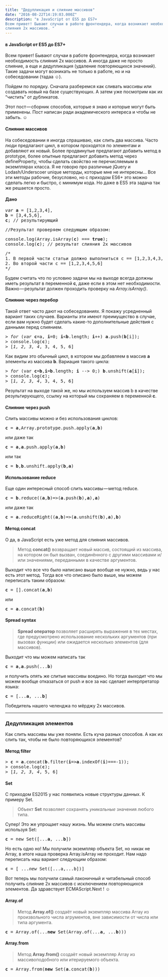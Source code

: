 ```yaml
---
title: "Дедупликация и слияние массивов"
date: "2016-08-22T14:19:03.000Z"
description: "в JavaScript от ES5 до ES7+
Всем привет! Бывают случаи в работе фронтендера, когда возникает необходимость
слияния 2х массивов. "
---
```


<h4>в JavaScript от ES5 до ES7+</h4>
<p>Всем привет! Бывают случаи в работе фронтендера, когда возникает необходимость слияния 2х массивов. А иногда даже не просто слияние, а еще и дедупликация (удаление повторяющихся значений). Такие задачи могут возникать не только в работе, но и на собеседовании (тадаа ☺).</p>
<p>Пойдем по порядку. Сначала разберемся как сливать массивы или создавать новый на базе существующих. А затем уже посмотрим как их “чистить” от дубликатов.</p>
<p>Этот пост — сборник способов, которые я знаю и которые могут быть применены. Пост написан ради академического интереса и чтобы не забыть. ☺</p>
<h4>Слияние массивов</h4>
<p>На собеседовании я иногда спрашиваю, как слить два массива. Часто люди предлагают цикл, в котором проходятся по элементам и добавляют их новый. Более продвинутые предлагают добавить метод в prototype, более опытные предлагают добавить метод через defineProperty, чтобы сделать свойство не перечисляемым в экземплярах класса. Я не говорю про различные jQuery и Lodash/Underscoer unique меторды, которые мне не интересны… Все эти методы рабочие, безусловно, но с приходом ES6+ это можно сделать легко и быстро, с минимум кода. Но даже в ES5 эта задача так же решается просто.</p>
<h4>Дано</h4>
<pre><em>var</em> <strong>a</strong> = [1,2,3,4],<br><strong>b</strong> = [3,4,5,6],<br><strong>c</strong>; // результирующий</pre>
<pre>//Результат проверяем следующим образом:</pre>
<pre>console.log(Array.isArray(<strong>c</strong>) === <strong>true</strong>);<br>console.log(<strong>c</strong>); // результат слияния 2х массивов</pre>
<pre>/*<br>1. В первой части статьи должно выполниться c == [1,2,3,4,3,4,5,6]<br>2. Во второй части c == [1,2,3,4,5,6]<br>*/</pre>
<p>Будем считать что по условию задачи мы на выходе всегда должны иметь результат в переменной <strong>c</strong>, даже если в этом нет необходимости. Важно — результат должен проходить проверку на <em>Array.isArray()</em>.</p>
<h4>Слияние через перебор</h4>
<p>Такой ответ часто дают на собеседованиях. Я покажу усредненный вариант таких случаев. Варианты эти имеют преимущество в случае, если вам нужно будет сделать какие-то дополнительные действия с данными перед слиянием.</p>
<pre><em>&gt; for</em> (<em>var</em> <strong>c</strong>=a, <strong>i</strong>=0; <strong>i</strong>&lt;<strong>b</strong>.length; <strong>i</strong>++) <strong>a</strong>.push(<strong>b</strong>[i]);<br>&gt; console.log(<strong>c</strong>);<br>&gt; [<em>1, 2, 3, 4</em>, 3, 4, 5, 6]</pre>
<p>Как видим это обычный цикл, в котором мы добавляем в массив <strong>a</strong> элементы из массива <strong>b</strong>. Вариация такого цикла:</p>
<pre>&gt; <em>for</em> (var <strong>c</strong>=<strong>b</strong>,<strong>i</strong>=<strong>b</strong>.length; <strong>i</strong> --&gt; 0;) <strong>b</strong>.unshift(<strong>a</strong>[<strong>i</strong>]);<br>&gt; console.log(<strong>c</strong>);<br>&gt; [<em>1, 2, 3, 4</em>, 3, 4, 5, 6]</pre>
<p>Результат на выходе такой же, но мы используем массив b в качестве результирующего, ссылку на который мы сохраняем в переменной <strong>c</strong>.</p>
<h4>Слияние через push</h4>
<p>Слить массивы можно и без использования циклов:</p>
<pre><strong>c</strong> = <strong>a</strong>,Array.prototype.push.apply(<strong>a</strong>,<strong>b</strong>)</pre>
<p>или даже так</p>
<pre><strong>c</strong> = <strong>a</strong>,<strong>a</strong>.push.apply(<strong>a</strong>,<strong>b</strong>)</pre>
<p>или так</p>
<pre><strong>c</strong> = <strong>b</strong>,<strong>b</strong>.unshift.apply(<strong>b</strong>,<strong>a</strong>)</pre>
<h4>Использование reduce</h4>
<p>Еще один интересный способ слить массивы — метод reduce.</p>
<pre><strong>c</strong> = <strong>b</strong>.reduce((<strong>a</strong>,<strong>b</strong>)=&gt;(<strong>a</strong>.push(<strong>b</strong>),<strong>a</strong>),<strong>a</strong>)</pre>
<p>или даже так</p>
<pre><strong>c</strong> = <strong>a</strong>.reduceRight((<strong>a</strong>,<strong>b</strong>)=&gt;(<strong>a</strong>.unshift(<strong>b</strong>),<strong>a</strong>),<strong>b</strong>)</pre>
<h4>Метод concat</h4>
<p>О да, в JavaScript есть уже метод для слияния массивов.</p>
<blockquote><p>Метод <strong>concat()</strong> возвращает новый массив, состоящий из массива, на котором он был вызван, соединённого с другими массивами и/или значениями, переданными в качестве аргументов.</p></blockquote>
<p>Выходит что все что было написано выше вообще не нужно, ведь у нас есть этот метод. Тогда все что описано было выше, мы можем переписать таким образом:</p>
<pre><strong>c</strong> = [].concat(<strong>a</strong>,<strong>b</strong>)</pre>
<p>или</p>
<pre><strong>c</strong> = <strong>a</strong>.concat(<strong>b</strong>)</pre>
<h4>Spread syntax</h4>
<blockquote><p>
<strong>Spread оператор </strong>позволяет расширять выражения в тех местах, где предусмотрено использование нескольких аргументов (при вызовах функции) или ожидается несколько элементов (для массивов).</p></blockquote>
<p>Выходит что мы можем написать так</p>
<pre><strong>c</strong> = <strong>a</strong>,<strong>a</strong>.push(...<strong>b</strong>)</pre>
<p>и получить опять же слитые массивы воедино. Но тогда выходит что мы можем вообще отказаться от push и все за нас сделает интерпретатор языка:</p>
<pre><strong>c</strong> = [...<strong>a</strong>, ...<strong>b</strong>]</pre>
<p>Победитель нашего челенджа по мёрджу 2х массивов.</p>
<hr>
<h3>Дедупликация элементов</h3>
<p>Как слить массивы мы уже поняли. Есть куча разных способов. А как их слить так, чтобы не было повторяющихся элементов?</p>
<h4>Метод filter</h4>
<pre>&gt;<strong> c</strong> = <strong>a</strong>.concat(<strong>b</strong>.filter(<strong>i</strong>=&gt;<strong>a</strong>.indexOf(<strong>i</strong>)===-1));<br>&gt; console.log(<strong>c</strong>);<br>&gt; [<em>1, 2, 3, 4</em>, 5, 6]</pre>
<h4>Set</h4>
<p>С приходом ES2015 у нас появились новые структуры данных. К примеру Set.</p>
<blockquote><p>Объект <strong>Set</strong> позволяет сохранять <em>уникальные</em> значения любого типа.</p></blockquote>
<p>Супер! Это же упрощает нашу жизнь. Мы можем слить массивы используя Set:</p>
<pre><strong>c</strong> = new Set([...<strong>a</strong>, ...<strong>b</strong>])</pre>
<p>Но есть одно но! Мы получили экземпляр объекта Set, но никак не Array, в итоге наша проверка Array.isArray не проходит. Нам надо переписать наш вариант следующим образом:</p>
<pre><strong>c</strong> = [ ...<em>new</em> Set([...a,...b])]</pre>
<p>Вот теперь мы получили самый лаконичный и читабельный способ получить слияние 2х массивов с исключением повторяющихся элементов. Да здравствует ECMAScript.Next ! ☺</p>
<h4>Array.of</h4>
<blockquote><p>Метод <strong>Array.of()</strong> создаёт новый экземпляр массива Array из произвольного числа агрументов, вне зависимости от числа или типа аргумента.</p></blockquote>
<pre><strong>c</strong> = Array.of(...<strong>new</strong> Set(Array.of(...<strong>a</strong>, ...<strong>b</strong>)))</pre>
<h4>Array.from</h4>
<blockquote><p>Метод <strong>Array.from()</strong> создаёт новый экземпляр Array из массивоподобного или итерируемого объекта.</p></blockquote>
<pre><strong>c</strong> = Array.from(<strong>new</strong> Set(<strong>a</strong>.concat(<strong>b</strong>)))</pre>


